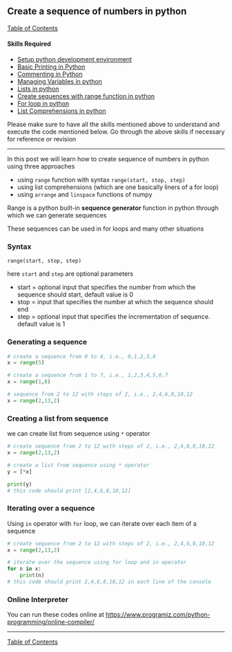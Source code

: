 ## Create a sequence of numbers in python
[Table of Contents](https://nagasudhir.blogspot.com/2020/04/taming-python-table-of-contents.html)

#### Skills Required
* [Setup python development environment](https://nagasudhir.blogspot.com/2020/04/setup-python-development-environment_14.html)
* [Basic Printing in Python](https://nagasudhir.blogspot.com/2020/04/basic-printing-in-python.html)
* [Commenting in Python](https://nagasudhir.blogspot.com/2020/04/comments-in-python.html)
* [Managing Variables in python](https://nagasudhir.blogspot.com/2020/04/managing-variables-in-python.html)
* [Lists in python](https://nagasudhir.blogspot.com/2020/04/lists-in-python.html)
* [Create sequences with range function in python](https://nagasudhir.blogspot.com/2020/05/create-sequences-with-range-function.html)
* [For loop in python](https://nagasudhir.blogspot.com/2020/05/for-loop-in-python.html)
* [List Comprehensions in python](https://nagasudhir.blogspot.com/2020/05/list-comprehensions-in-python.html)

Please make sure to have all the skills mentioned above to understand and execute the code mentioned below. Go through the above skills if necessary for reference or revision
<hr/>

In this post we will learn how to create sequence of numbers in python using three approaches

* using `range` function with syntax `range(start, stop, step)`
* using list comprehensions (which are one basically liners of a for loop)
* using `arrange` and `linspace` functions of numpy

Range is a python built-in **sequence generator** function in python through which we can generate sequences

These sequences can be used in for loops and many other situations

### Syntax
```
range(start, stop, step)
```
here ```start``` and ```step``` are optional parameters
* start = optional input that specifies the number from which the sequence should start, default value is 0
* stop = input that specifies the number at which the sequence should end
* step = optional input that specifies the incrementation of sequence. default value is 1

### Generating a sequence
```python
# create a sequence from 0 to 4, i.e., 0,1,2,3,4
x = range(5)

# create a sequence from 1 to 7, i.e., 1,2,3,4,5,6,7
x = range(1,8)

# sequence from 2 to 12 with steps of 2, i.e., 2,4,6,8,10,12
x = range(2,13,2)
```

### Creating a list from sequence
we can create list from sequence using `*` operator
```python
# create sequence from 2 to 12 with steps of 2, i.e., 2,4,6,8,10,12
x = range(2,13,2)

# create a list from sequence using * operator
y = [*x]

print(y)
# this code should print [2,4,6,8,10,12]
```

### Iterating over a sequence
Using `in` operator with `for` loop, we can iterate over each item of a sequence
```python
# create sequence from 2 to 12 with steps of 2, i.e., 2,4,6,8,10,12
x = range(2,13,2)

# iterate over the sequence using for loop and in operator
for n in x:
	print(n)
# this code should print 2,4,6,8,10,12 in each line of the console
```

### Online Interpreter
You can run these codes online at https://www.programiz.com/python-programming/online-compiler/

<hr/>

[Table of Contents](https://nagasudhir.blogspot.com/2020/04/taming-python-table-of-contents.html)


<!--stackedit_data:
eyJoaXN0b3J5IjpbMTE3NjMyNDIzMV19
-->